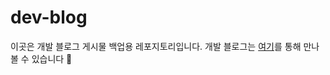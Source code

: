 # dev-blog

이곳은 개발 블로그 게시물 백업용 레포지토리입니다.
개발 블로그는 [여기](https://www.mayowall.tistory.com)를 통해 만나볼 수 있습니다 🚀

<br/>
